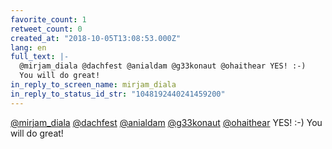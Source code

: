 ```yaml
---
favorite_count: 1
retweet_count: 0
created_at: "2018-10-05T13:08:53.000Z"
lang: en
full_text: |-
  @mirjam_diala @dachfest @anialdam @g33konaut @ohaithear YES! :-)
  You will do great!
in_reply_to_screen_name: mirjam_diala
in_reply_to_status_id_str: "1048192440241459200"
---
```


[@mirjam_diala](https://twitter.com/mirjam_diala)
[@dachfest](https://twitter.com/dachfest)
[@anialdam](https://twitter.com/anialdam)
[@g33konaut](https://twitter.com/g33konaut)
[@ohaithear](https://twitter.com/ohaithear) YES! :-) You will do great!
